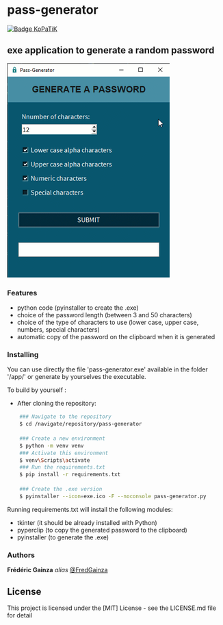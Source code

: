 # pass-generator

[![Badge KoPaTiK](https://img.shields.io/badge/KoPaTiK-Agency-blue)](https://fgainza.fr)

## exe application to generate a random password

![pass-generator](app/demo-pass-generator.gif)  

### Features

- python code (pyinstaller to create the .exe)
- choice of the password length (between 3 and 50 characters)
- choice of the type of characters to use (lower case, upper case, numbers, special characters)
- automatic copy of the password on the clipboard when it is generated

### Installing

You can use directly the file 'pass-generator.exe' available in the folder '/app/' or generate by yourselves the executable.

To build by yourself :

- After cloning the repository:

```bash
    ### Navigate to the repository
    $ cd /navigate/repository/pass-generator
	
    ### Create a new environment
    $ python -m venv venv 
    ### Activate this environment
    $ venv\Scripts\activate
    ### Run the requirements.txt
    $ pip install -r requirements.txt
	
    ### Create the .exe version
    $ pyinstaller --icon=exe.ico -F --noconsole pass-generator.py
```

Running requirements.txt will install the following modules:

- tkinter (it should be already installed with Python)
- pyperclip (to copy the generated password to the clipboard)
- pyinstaller (to generate the .exe)

### Authors

**Frédéric Gainza** _alias_ [@FredGainza](https://fgainza.fr)

## License

This project is licensed under the [MIT] License - see the LICENSE.md file for detail
